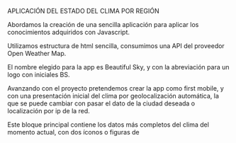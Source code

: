 APLICACIÓN DEL ESTADO DEL CLIMA POR REGIÓN

Abordamos la creación de una sencilla aplicación para aplicar los conocimientos adquiridos con Javascript.

Utilizamos estructura de html sencilla, consumimos una API del proveedor Open Weather Map.

El nombre elegido para la app es Beautiful Sky, y con la abreviación para un logo con iniciales BS.

Avanzando con el proyecto pretendemos crear la app como first mobile, y con una presentación inicial del clima por geolocalización automática, la que se puede cambiar con pasar el dato de la ciudad deseada o localización por ip de la red.

Este bloque principal contiene los datos más completos del clima del momento actual, con dos íconos o figuras de 